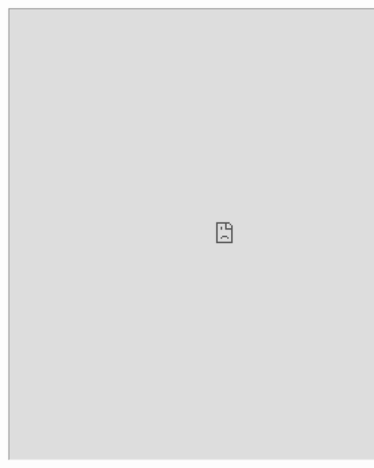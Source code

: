 <iframe
height = 900
width = 900
padding = 0 0
margins = 0 0
src="https://leagueoflegends.fandom.com/wiki/Twisted Fate/LoL"></iframe>